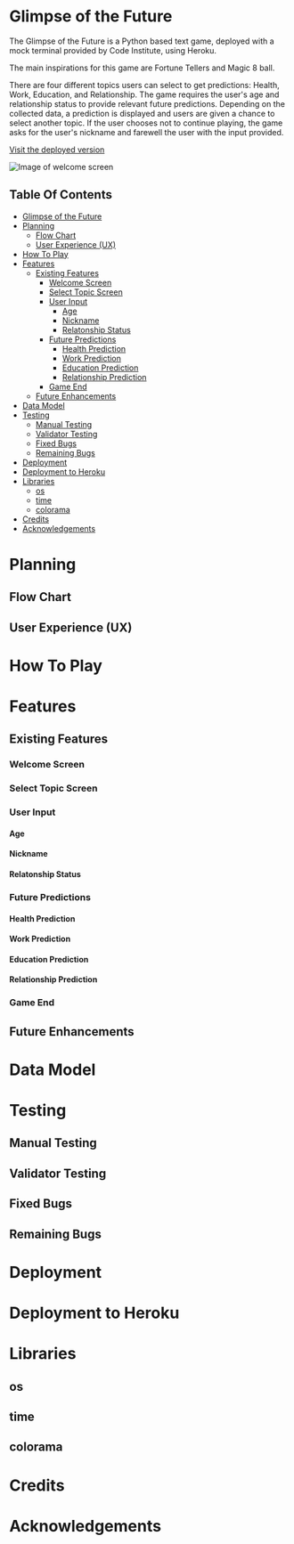 # Glimpse of the Future

The Glimpse of the Future is a Python based text game, deployed with a mock terminal provided by Code Institute, using Heroku.

The main inspirations for this game are Fortune Tellers and Magic 8 ball.

There are four different topics users can select to get predictions: Health, Work, Education, and Relationship. The game requires the user's age and relationship status to provide relevant future predictions. Depending on the collected data, a prediction is displayed and users are given a chance to select another topic. If the user chooses not to continue playing, the game asks for the user's nickname and farewell the user with the input provided.

[Visit the deployed version](https://glimpse-of-future-18938565c6a2.herokuapp.com/)

![Image of welcome screen]()

## Table Of Contents

- [Glimpse of the Future](#glimpse-of-the-future)
- [Planning](#planning)
  - [Flow Chart](#flow-chart)
  - [User Experience (UX)](#user-experience-ux)
- [How To Play](#how-to-play)
- [Features](#features)
  - [Existing Features](#existing-features)
    - [Welcome Screen](#welcome-screen)
    - [Select Topic Screen](#select-topic-screen)
    - [User Input](#user-input)
      - [Age](#age)
      - [Nickname](#nickname)
      - [Relatonship Status](#relatonship-status)
    - [Future Predictions](#future-predictions)
      - [Health Prediction](#health-prediction)
      - [Work Prediction](#work-prediction)
      - [Education Prediction](#education-prediction)
      - [Relationship Prediction](#relationship-prediction)
    - [Game End](#game-end)
  - [Future Enhancements](#future-enhancements)
- [Data Model](#data-model)
- [Testing](#testing)
  - [Manual Testing](#manual-testing)
  - [Validator Testing](#validator-testing)
  - [Fixed Bugs](#fixed-bugs)
  - [Remaining Bugs](#remaining-bugs)
- [Deployment](#deployment)
- [Deployment to Heroku](#deployment-to-heroku)
- [Libraries](#libraries)
  - [os](#os)
  - [time](#time)
  - [colorama](#colorama)
- [Credits](#credits)
- [Acknowledgements](#acknowledgements)

# Planning

## Flow Chart

## User Experience (UX)

# How To Play

# Features

## Existing Features

### Welcome Screen

### Select Topic Screen

### User Input

#### Age

#### Nickname

#### Relatonship Status

### Future Predictions

#### Health Prediction

#### Work Prediction

#### Education Prediction

#### Relationship Prediction

### Game End

## Future Enhancements

# Data Model

# Testing

## Manual Testing

## Validator Testing

## Fixed Bugs

## Remaining Bugs

# Deployment

# Deployment to Heroku

# Libraries

## os

## time

## colorama

# Credits

# Acknowledgements
